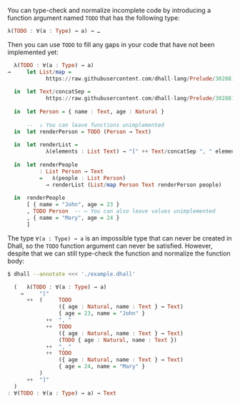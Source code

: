 You can type-check and normalize incomplete code by introducing a function argument named
`TODO` that has the following type:

```haskell
λ(TODO : ∀(a : Type) → a) → …
```

Then you can use `TODO` to fill any gaps in your code that have not been
implemented yet:

```haskell
  λ(TODO : ∀(a : Type) → a)
→     let List/map =
            https://raw.githubusercontent.com/dhall-lang/Prelude/302881a17491f3c72238975a6c3e7aab603b9a96/List/map sha256:fe612cecad4dc5ef3f884dcd705e6747dd0e977109c5fbe5cee925d8f5ad6f4b
  
  in  let Text/concatSep =
            https://raw.githubusercontent.com/dhall-lang/Prelude/302881a17491f3c72238975a6c3e7aab603b9a96/Text/concatSep sha256:271078081f5b336a1c3e47c3104736b1ec82043e9b571c80f6030a9556869e26
  
  in  let Person = { name : Text, age : Natural }
  
      --  ↓ You can leave functions unimplemented
  in  let renderPerson = TODO (Person → Text)
  
  in  let renderList =
            λ(elements : List Text) → "[" ++ Text/concatSep ", " elements ++ "]"
  
  in  let renderPeople
          : List Person → Text
          =   λ(people : List Person)
            → renderList (List/map Person Text renderPerson people)
  
  in  renderPeople
      [ { name = "John", age = 23 }
      , TODO Person  -- ← You can also leave values unimplemented
      , { name = "Mary", age = 24 }
      ]
```

The type `∀(a : Type) → a` is an impossible type that can never be created in Dhall,
so the `TODO` function argument can never be satisfied.  However, despite that we can
still type-check the function and normalize the function body:

```bash
$ dhall --annotate <<< './example.dhall'
```
```haskell
  (   λ(TODO : ∀(a : Type) → a)
    →     "["
      ++  (     TODO
                ({ age : Natural, name : Text } → Text)
                { age = 23, name = "John" }
            ++  ", "
            ++  TODO
                ({ age : Natural, name : Text } → Text)
                (TODO { age : Natural, name : Text })
            ++  ", "
            ++  TODO
                ({ age : Natural, name : Text } → Text)
                { age = 24, name = "Mary" }
          )
      ++  "]"
  )
: ∀(TODO : ∀(a : Type) → a) → Text
```